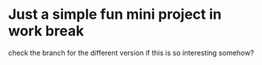 # Just a simple fun mini project in work break

<p>
check the branch for the different version if this is so interesting somehow?
</p>